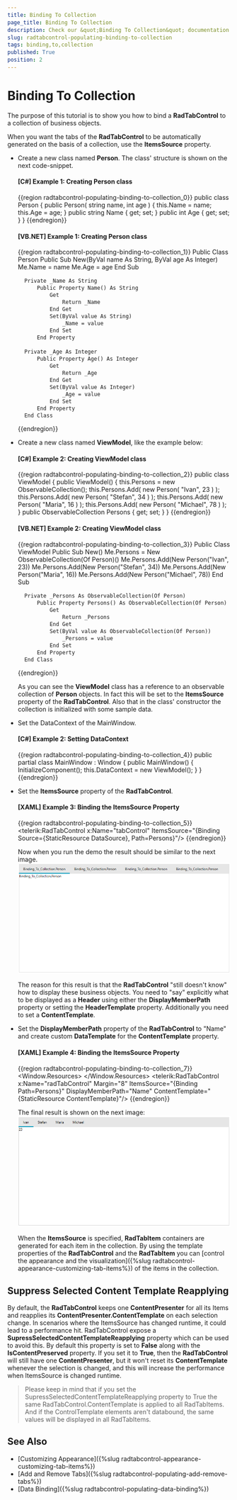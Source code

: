 ```yaml
---
title: Binding To Collection
page_title: Binding To Collection
description: Check our &quot;Binding To Collection&quot; documentation article for the RadTabControl {{ site.framework_name }} control.
slug: radtabcontrol-populating-binding-to-collection
tags: binding,to,collection
published: True
position: 2
---
```


# Binding To Collection

The purpose of this tutorial is to show you how to bind a __RadTabControl__ to a collection of business objects.				

When you want the tabs of the __RadTabControl__ to be automatically generated on the basis of a collection, use the __ItemsSource__ property.				

* Create a new class named __Person__. The class' structure is shown on the next code-snippet.		
				
	#### __[C#] Example 1: Creating Person class__	
	{{region radtabcontrol-populating-binding-to-collection_0}}
		public class Person
		{
			public Person( string name, int age )
			{
				this.Name = name;
				this.Age = age;
			}
			public string Name { get; set; }
			public int Age { get; set; }
		}
	{{endregion}}
	
	#### __[VB.NET] Example 1: Creating Person class__	
	{{region radtabcontrol-populating-binding-to-collection_1}}
		Public Class Person
			Public Sub New(ByVal name As String, ByVal age As Integer)
				Me.Name = name
				Me.Age = age
			End Sub
		
		Private _Name As String
			Public Property Name() As String
				Get
					Return _Name
				End Get
				Set(ByVal value As String)
					_Name = value
				End Set
			End Property
		
		Private _Age As Integer
			Public Property Age() As Integer
				Get
					Return _Age
				End Get
				Set(ByVal value As Integer)
					_Age = value
				End Set
			End Property
		End Class
	{{endregion}}

* Create a new class named __ViewModel__, like the example below:						

	#### __[C#] Example 2: Creating ViewModel class__
	{{region radtabcontrol-populating-binding-to-collection_2}}
		public class ViewModel
		{
			public ViewModel()
			{
				this.Persons = new ObservableCollection<Person>();
				this.Persons.Add( new Person( "Ivan", 23 ) );
				this.Persons.Add( new Person( "Stefan", 34 ) );
				this.Persons.Add( new Person( "Maria", 16 ) );
				this.Persons.Add( new Person( "Michael", 78 ) );
			}
			public ObservableCollection<Person> Persons { get; set; }
		}
	{{endregion}}

	#### __[VB.NET] Example 2: Creating ViewModel class__ 
	{{region radtabcontrol-populating-binding-to-collection_3}}
		Public Class ViewModel
			Public Sub New()
				Me.Persons = New ObservableCollection(Of Person)()
				Me.Persons.Add(New Person("Ivan", 23))
				Me.Persons.Add(New Person("Stefan", 34))
				Me.Persons.Add(New Person("Maria", 16))
				Me.Persons.Add(New Person("Michael", 78))
			End Sub
		
		Private _Persons As ObservableCollection(Of Person)
			Public Property Persons() As ObservableCollection(Of Person)
				Get
					Return _Persons
				End Get
				Set(ByVal value As ObservableCollection(Of Person))
					_Persons = value
				End Set
			End Property
		End Class
	{{endregion}}

	As you can see the __ViewModel__ class has a reference to an observable collection of __Person__ objects. In fact this will be set to the __ItemsSource__ property of the __RadTabControl__. Also that in the class' constructor the collection is initialized with some sample data.

* Set the DataContext of the MainWindow.						
  
	#### __[C#] Example 2: Setting DataContext__ 
	{{region radtabcontrol-populating-binding-to-collection_4}}
		public partial class MainWindow : Window
		{
			public MainWindow()
			{
				InitializeComponent();
				this.DataContext = new ViewModel();
			}
		}
	{{endregion}}

* Set the __ItemsSource__ property of the __RadTabControl__.						

	#### __[XAML] Example 3: Binding the ItemsSource Property__ 
	{{region radtabcontrol-populating-binding-to-collection_5}}
		<telerik:RadTabControl x:Name="tabControl"
			ItemsSource="{Binding Source={StaticResource DataSource}, Path=Persons}"/>
	{{endregion}}

	Now when you run the demo the result should be similar to the next image.
	![WPF RadTabControl ](images/RadTabControl_Populating_BindingToCollection_010.png)
	
	The reason for this result is that the __RadTabControl__ "still doesn't know" how to display these business objects. You need to "say" explicitly what to be displayed as a __Header__ using either the __DisplayMemberPath__ property or setting the __HeaderTemplate__ property. Additionally you need to set a __ContentTemplate__.						

* Set the __DisplayMemberPath__ property of the __RadTabControl__ to "Name" and create custom __DataTemplate__ for the __ContentTemplate__ property.					

	#### __[XAML] Example 4: Binding the ItemsSource Property__   
	{{region radtabcontrol-populating-binding-to-collection_7}}
		<Window.Resources>
			<DataTemplate x:Key="ContentTemplate">
				<Grid>
					<TextBlock Text="{Binding Age}"/>
				</Grid>
			</DataTemplate>
		</Window.Resources>
		<Grid x:Name="LayoutRoot" Background="White">
			<telerik:RadTabControl x:Name="radTabControl" Margin="8" ItemsSource="{Binding Path=Persons}" 
				DisplayMemberPath="Name" 
				ContentTemplate="{StaticResource ContentTemplate}"/>
		</Grid>
	{{endregion}}

	The final result is shown on the next image:
	![WPF RadTabControl ](images/RadTabControl_Populating_BindingToCollection_030.png)

	When the __ItemsSource__ is specified, __RadTabItem__ containers are generated for each item in the collection. By using the template properties of the __RadTabControl__ and the __RadTabItem__ you can [control the appearance and the visualization]({%slug radtabcontrol-appearance-customizing-tab-items%}) of the items in the collection. 

## Suppress Selected Content Template Reapplying

By default, the __RadTabControl__ keeps one __ContentPresenter__ for all its Items and reapplies its __ContentPresenter.ContentTemplate__ on each selection change. In scenarios where the ItemsSource has changed runtime, it could lead to a performance hit. RadTabControl expose a __SupressSelectedContentTemplateReapplying__ property which can be used to avoid this. By default this property is set to __False__ along with the __IsContentPreserved__ property. If you set it to __True__, then the __RadTabControl__ will still have one __ContentPresenter__, but it won't reset its __ContentTemplate__ whenever the selection is changed, and this will increase the performance when ItemsSource is changed runtime.

>Please keep in mind that if you set the SupressSelectedContentTemplateReapplying property to True the same RadTabControl.ContentTemplate is applied to all RadTabItems. And if the ControlTemplate elements aren't databound, the same values will be displayed in all RadTabItems.	

## See Also  
 * [Customizing Appearance]({%slug radtabcontrol-appearance-customizing-tab-items%})
 * [Add and Remove Tabs]({%slug radtabcontrol-populating-add-remove-tabs%})
 * [Data Binding]({%slug radtabcontrol-populating-data-binding%})
